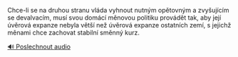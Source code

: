 
Chce-li se na druhou stranu vláda vyhnout nutným opětovným a zvyšujícím se devalvacím, musí svou domácí měnovou politiku provádět tak, aby její úvěrová expanze nebyla větší než úvěrová expanze ostatních zemí, s jejichž měnami chce zachovat stabilní směnný kurz.

[🔊 Poslechnout audio](/data/7-paragraphs/audio/chapter_158/para_005-Chce-li-se-na-druhou-stranu-vlda-vyhnout-nutnm-o.mp3)
